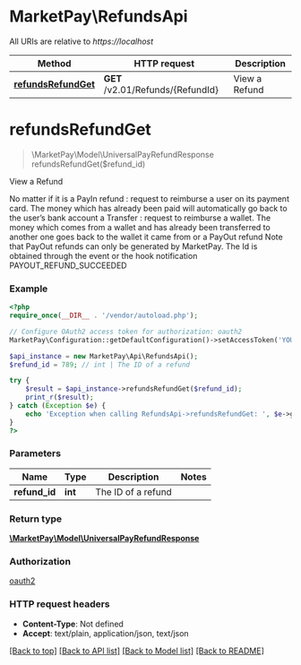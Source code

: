 # MarketPay\RefundsApi

All URIs are relative to *https://localhost*

Method | HTTP request | Description
------------- | ------------- | -------------
[**refundsRefundGet**](RefundsApi.md#refundsRefundGet) | **GET** /v2.01/Refunds/{RefundId} | View a Refund


# **refundsRefundGet**
> \MarketPay\Model\UniversalPayRefundResponse refundsRefundGet($refund_id)

View a Refund

No matter if it is              a PayIn refund : request to reimburse a user on its payment card. The money which has already been paid will automatically go back to the user’s bank account              a Transfer : request to reimburse a wallet. The money which comes from a wallet and has already been transferred to another one goes back to the wallet it came from              or a PayOut refund              Note that PayOut refunds can only be generated by MarketPay. The Id is obtained through the event or the hook notification PAYOUT_REFUND_SUCCEEDED

### Example
```php
<?php
require_once(__DIR__ . '/vendor/autoload.php');

// Configure OAuth2 access token for authorization: oauth2
MarketPay\Configuration::getDefaultConfiguration()->setAccessToken('YOUR_ACCESS_TOKEN');

$api_instance = new MarketPay\Api\RefundsApi();
$refund_id = 789; // int | The ID of a refund

try {
    $result = $api_instance->refundsRefundGet($refund_id);
    print_r($result);
} catch (Exception $e) {
    echo 'Exception when calling RefundsApi->refundsRefundGet: ', $e->getMessage(), PHP_EOL;
}
?>
```

### Parameters

Name | Type | Description  | Notes
------------- | ------------- | ------------- | -------------
 **refund_id** | **int**| The ID of a refund |

### Return type

[**\MarketPay\Model\UniversalPayRefundResponse**](../Model/UniversalPayRefundResponse.md)

### Authorization

[oauth2](../../README.md#oauth2)

### HTTP request headers

 - **Content-Type**: Not defined
 - **Accept**: text/plain, application/json, text/json

[[Back to top]](#) [[Back to API list]](../../README.md#documentation-for-api-endpoints) [[Back to Model list]](../../README.md#documentation-for-models) [[Back to README]](../../README.md)

